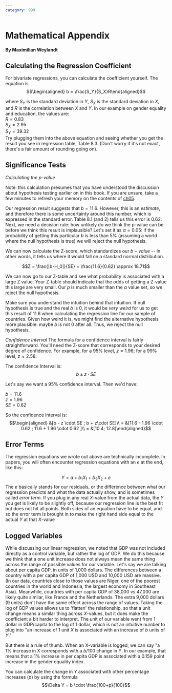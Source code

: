 ```yaml
---
category: 999
---
```


# Mathematical Appendix

**By Maximilian Weylandt**

## Calculating the Regression Coefficient

For bivariate regressions, you can calculate the coefficient yourself. The equation is $$\begin{aligned}
    b = \frac{S_Y}{S_X}R\end{aligned}$$

where $S_Y$ is the standard deviation in $Y$, $S_X$ is the standard deviation in $X$, and $R$ is the correlation between $X$ and $Y$. In our example on gender equality and education, the values are:\
$R = 0.83$\
$S_X = 2.95$\
$S_Y = 39.32$\
Try plugging them into the above equation and seeing whether you get the result you see in regression table, Table 8.3. (Don't worry if it's not exact, there's a fair amount of rounding going on).

## Significance Tests

*Calculating the p-value*

Note: this calculation presumes that you have understood the discussion about hypothesis testing earlier on in this book. If you are unsure, take a few minutes to refresh your memory on the contents of [ch05](./hypothesis-testing.html).

Our regression result suggests that $b=11.6$. However, this is an *estimate*, and therefore there is some uncertainty around this number, which is expressed in the standard error. Table 8.1 (and 2) tells us this error is $0.62$. Next, we need a decision rule: how unlikely do we think the p-value can be before we think this result is implausible? Let's set it as $\alpha=0.05$: if the probability of getting this particular $b$ is less than $5\%$ (assuming a world where the null hypothesis is true) we will reject the null hypothesis.

We can now calculate the Z-score, which standardizes our $b-value$ -- in other words, it tells us where it would fall on a standard normal distribution.

$$Z = \frac{|b-H_0|}{SE} = \frac{11.6}{0.62} \approx 18.71$$

We can now go to our Z-table and see what probability is associated with a large Z value. Your Z-table should indicate that the odds of getting a Z-value this large are very small. Our $p$ is much smaller than the $\alpha$ value set, so we reject the null hypothesis.

Make sure you understand the intuition behind that intuition. If null hypothesis is true and the real $b$ is 0, it would be *very weird* for us to get this result of 11.6 when calculating the regression line for our sample of countries. Given how weird it is, we might find the alternative hypothesis more plausible: maybe $b$ is not $0$ after all. Thus, we reject the null hypothesis.

*Confidence Interval* The formula for a confidence interval is fairly straightforward. You'll need the Z-score that corresponds to your desired degree of confidence. For example, for a $95\%$ level, $z\approx1.96$; for a $99\%$ level, $z\approx 2.58$.

The confidence Interval is: $$b \pm z \cdot SE$$

Let's say we want a 95% confidence interval. Then we'd have:

$b = 11.6$\
$z = 1.96$\
$SE = 0.62$

So the confidence interval is: $$\begin{aligned}
&[b - z \cdot SE ; b + z\cdot SE]\\
= &[11.6 - 1.96 \cdot 0.62 ; 11.6 + 1.96 \cdot 0.62 ]\\
= &[10.4; 12.8]\end{aligned}$$

## Error Terms

The regression equations we wrote out above are technically incomplete. In papers, you will often encounter regression equations with an $e$ at the end, like this:

$$Y = a + b_{1}X_{1} + b_{2}X_{2} + e$$ The $e$ basically stands for our residuals, or the difference between what our regression predicts and what the data actually show, and is sometimes called *error term*. If you plug in any real $X$-value from the actual data, the $Y$ you get is likely to be slightly off, because our regression line is the best fit but does not hit all points. Both sides of an equation have to be equal, and so the error term is brought in to make the right hand side equal to the actual $Y$ at that $X$-value

## Logged Variables

While discussing our linear regression, we noted that GDP was not included directly as a control variable, but rather the log of GDP. We do this because we think that a one unit increase does not always mean the same thing across the range of possible values for our variable. Let's say we are talking about per capita GDP, in units of 1,000 dollars. The differences between a country with a per capita GDP of 1,000 USD and 10,000 USD are massive. (In our data, countries close to those values are Niger, one of the poorest countries in the world and Indonesia, the largest economy in Southeast Asia). Meanwhile, countries with per capita GDP of 38,000 vs 47,000 are likely quite similar, like France and the Netherlands. The extra 9,000 dollars (9 units) don't have the same effect across the range of values. Taking the log of GDP values allows us to 'flatten' the relationship, so that a unit change means a similar thing across $X$-values, but it does make the coefficient a bit harder to interpret. The unit of our variable went from 1 dollar in GDP/capita to the log of 1 dollar, which is not an intuitive number to plug into "an increase of 1 unit $X$ is associated with an increase of $b$ units of $Y$.\"

But there is a rule of thumb. When an X-variable is logged, we can say \"a 1% increase in X corresponds with a $b/100$ change in Y. In our example, that means that a 1% increase in per capita GDP is associated with a 0.159 point increase in the gender equality index.

You can calculate the change in $Y$ associated with other percentage increases ($p$) by using the formula $$\Delta Y = b \cdot \frac{100+p}{100}$$